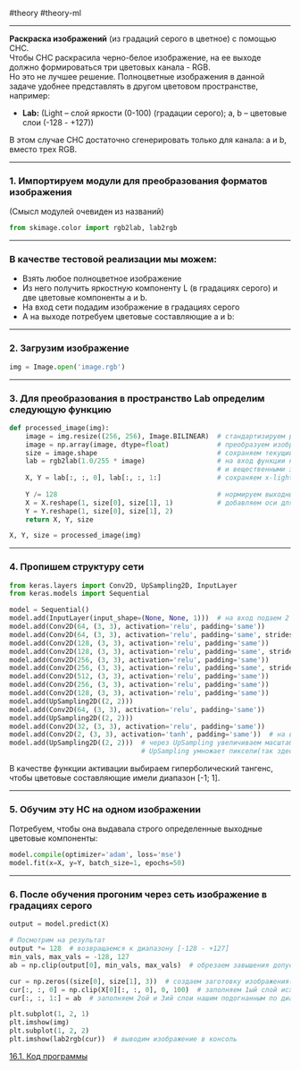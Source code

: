 #theory #theory-ml
 
---
**Раскраска изображений** (из градаций серого в цветное) с помощью СНС.  
Чтобы СНС раскрасила черно-белое изображение, на ее выходе должно формироваться три цветовых канала - RGB.  
Но это не лучшее решение. Полноцветные изображения в данной задаче удобнее представлять в другом цветовом пространстве, например:

- **Lab:** (Light – слой яркости (0-100) (градации серого); a, b – цветовые слои (-128 - +127))

В этом случае СНС достаточно сгенерировать только для канала: a и b, вместо трех RGB.

---

### 1. Импортируем модули для преобразования форматов изображения

(Смысл модулей очевиден из названий)

```python
from skimage.color import rgb2lab, lab2rgb
```

---

### В качестве тестовой реализации мы можем:

- Взять любое полноцветное изображение
- Из него получить яркостную компоненту L (в градациях серого) и две цветовые компоненты a и b.
- На вход сети подадим изображение в градациях серого
- А на выходе потребуем цветовые составляющие a и b:

---

### 2. Загрузим изображение

```python
img = Image.open('image.rgb')
```

---

### 3. Для преобразования в пространство Lab определим следующую функцию

```python
def processed_image(img):
    image = img.resize((256, 256), Image.BILINEAR)  # стандартизируем размер
    image = np.array(image, dtype=float)            # преобразуем изображение в массив numpy
    size = image.shape                              # сохраняем текущий размер матрицы
    lab = rgb2lab(1.0/255 * image)                  # на вход функции нужно передавать изображение с компонентами RGB 
                                                    # и вещественными значениями пикселей от 0 до 1
    X, Y = lab[:, :, 0], lab[:, :, 1:]              # сохраняем x-light, y-(a,b)
    
    Y /= 128                                        # нормируем выходные значение в диапазон от -1 до 1
    X = X.reshape(1, size[0], size[1], 1)           # добавляем оси для батча(asix0) и цветовых каналов(вход-light-1, выход-ab-2)
    Y = Y.reshape(1, size[0], size[1], 2)
    return X, Y, size

X, Y, size = processed_image(img)
```

---

### 4. Пропишем структуру сети

```python
from keras.layers import Conv2D, UpSampling2D, InputLayer
from keras.models import Sequential

model = Sequential()
model.add(InputLayer(input_shape=(None, None, 1)))  # на вход подаем 2 мерную матрицу(ось z = 1)
model.add(Conv2D(64, (3, 3), activation='relu', padding='same'))
model.add(Conv2D(64, (3, 3), activation='relu', padding='same', strides=2))
model.add(Conv2D(128, (3, 3), activation='relu', padding='same'))
model.add(Conv2D(128, (3, 3), activation='relu', padding='same', strides=2))
model.add(Conv2D(256, (3, 3), activation='relu', padding='same'))
model.add(Conv2D(256, (3, 3), activation='relu', padding='same', strides=2))  # с помощью страйдов(пропусков пикселей) уменьшаем постепенно масштаб в 2**3 раза
model.add(Conv2D(512, (3, 3), activation='relu', padding='same'))
model.add(Conv2D(256, (3, 3), activation='relu', padding='same'))
model.add(Conv2D(128, (3, 3), activation='relu', padding='same'))
model.add(UpSampling2D((2, 2)))
model.add(Conv2D(64, (3, 3), activation='relu', padding='same'))
model.add(UpSampling2D((2, 2)))
model.add(Conv2D(32, (3, 3), activation='relu', padding='same'))
model.add(Conv2D(2, (3, 3), activation='tanh', padding='same'))  # на выходе получаем представление из 2 карт признаков a и b.
model.add(UpSampling2D((2, 2)))  # через UpSampling увеличиваем масштаб изображения в те же 2**3 раза.
                                 # UpSampling умножает пиксели(так здесь из 1 делает 2х2)
```

В качестве функции активации выбираем гиперболический тангенс, чтобы цветовые составляющие имели диапазон [-1; 1].

---

### 5. Обучим эту НС на одном изображении

Потребуем, чтобы она выдавала строго определенные выходные цветовые компоненты:

```python
model.compile(optimizer='adam', loss='mse')
model.fit(x=X, y=Y, batch_size=1, epochs=50)
```

---

### 6. После обучения прогоним через сеть изображение в градациях серого

```python
output = model.predict(X)

# Посмотрим на результат
output *= 128  # возвращаемся к диапазону [-128 - +127]
min_vals, max_vals = -128, 127
ab = np.clip(output[0], min_vals, max_vals)  # обрезаем завышения допустимого диапазона

cur = np.zeros((size[0], size[1], 3))  # создаем заготовку изображения(матрицу с размерами size по пикселям, и 3 слоя в глубину)
cur[:, :, 0] = np.clip(X[0][:, :, 0], 0, 100)  # заполняем 1ый слой исходным слоем яркости(зачем-то опять обрезаем края которых там и нет)
cur[:, :, 1:] = ab  # заполняем 2ой и 3ий слои нашим подогнанным по диапазону тензором из 2 карт признаков.

plt.subplot(1, 2, 1)
plt.imshow(img)
plt.subplot(1, 2, 2)
plt.imshow(lab2rgb(cur))  # выводим изображение в консоль
```

[16.1. Код программы](2.%20Theory/Машинное%20обучение/Сверточные%20нейронные%20сети/16.1.%20Код%20программы.md)
